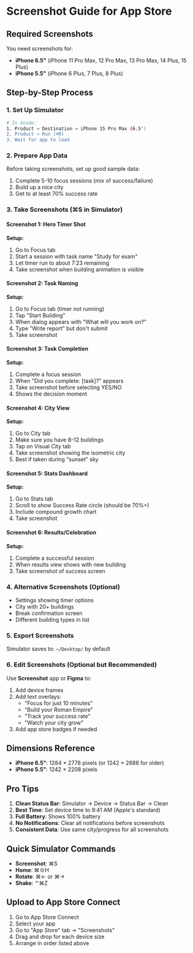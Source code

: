 # Screenshot Guide for App Store

## Required Screenshots
You need screenshots for:
- **iPhone 6.5"** (iPhone 11 Pro Max, 12 Pro Max, 13 Pro Max, 14 Plus, 15 Plus)
- **iPhone 5.5"** (iPhone 6 Plus, 7 Plus, 8 Plus)

## Step-by-Step Process

### 1. Set Up Simulator
```bash
# In Xcode:
1. Product → Destination → iPhone 15 Pro Max (6.5")
2. Product → Run (⌘R)
3. Wait for app to load
```

### 2. Prepare App Data
Before taking screenshots, set up good sample data:
1. Complete 5-10 focus sessions (mix of success/failure)
2. Build up a nice city
3. Get to at least 70% success rate

### 3. Take Screenshots (⌘S in Simulator)

#### Screenshot 1: Hero Timer Shot
**Setup:**
1. Go to Focus tab
2. Start a session with task name "Study for exam"
3. Let timer run to about 7:23 remaining
4. Take screenshot when building animation is visible

#### Screenshot 2: Task Naming
**Setup:**
1. Go to Focus tab (timer not running)
2. Tap "Start Building"
3. When dialog appears with "What will you work on?"
4. Type "Write report" but don't submit
5. Take screenshot

#### Screenshot 3: Task Completion
**Setup:**
1. Complete a focus session
2. When "Did you complete: [task]?" appears
3. Take screenshot before selecting YES/NO
4. Shows the decision moment

#### Screenshot 4: City View
**Setup:**
1. Go to City tab
2. Make sure you have 8-12 buildings
3. Tap on Visual City tab
4. Take screenshot showing the isometric city
5. Best if taken during "sunset" sky

#### Screenshot 5: Stats Dashboard
**Setup:**
1. Go to Stats tab
2. Scroll to show Success Rate circle (should be 70%+)
3. Include compound growth chart
4. Take screenshot

#### Screenshot 6: Results/Celebration
**Setup:**
1. Complete a successful session
2. When results view shows with new building
3. Take screenshot of success screen

### 4. Alternative Screenshots (Optional)
- Settings showing timer options
- City with 20+ buildings
- Break confirmation screen
- Different building types in list

### 5. Export Screenshots
Simulator saves to: `~/Desktop/` by default

### 6. Edit Screenshots (Optional but Recommended)

Use **Screenshot** app or **Figma** to:
1. Add device frames
2. Add text overlays:
   - "Focus for just 10 minutes"
   - "Build your Roman Empire" 
   - "Track your success rate"
   - "Watch your city grow"
3. Add app store badges if needed

## Dimensions Reference
- **iPhone 6.5"**: 1284 × 2778 pixels (or 1242 × 2688 for older)
- **iPhone 5.5"**: 1242 × 2208 pixels

## Pro Tips
1. **Clean Status Bar**: Simulator → Device → Status Bar → Clean
2. **Best Time**: Set device time to 9:41 AM (Apple's standard)
3. **Full Battery**: Shows 100% battery
4. **No Notifications**: Clear all notifications before screenshots
5. **Consistent Data**: Use same city/progress for all screenshots

## Quick Simulator Commands
- **Screenshot**: ⌘S
- **Home**: ⌘⇧H  
- **Rotate**: ⌘← or ⌘→
- **Shake**: ⌃⌘Z

## Upload to App Store Connect
1. Go to App Store Connect
2. Select your app
3. Go to "App Store" tab → "Screenshots"
4. Drag and drop for each device size
5. Arrange in order listed above